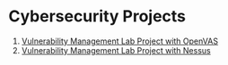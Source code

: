 # Cybersecurity Projects
01. [Vulnerability Management Lab Project with OpenVAS](https://github.com/Isaac-Ayanda/Vul-mgt-with-openvas/blob/main/README.md)
02. [Vulnerability Management Lab Project with Nessus](https://github.com/Isaac-Ayanda/Vul-mgt-with-Nessus/blob/main/README.md)
